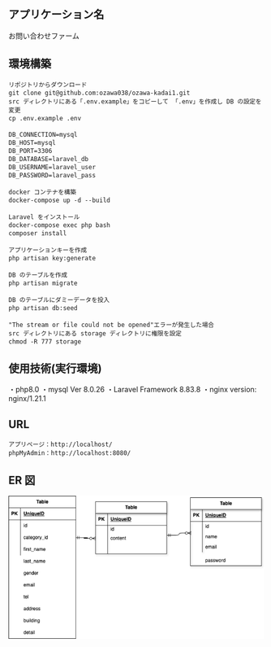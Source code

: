 ## アプリケーション名

お問い合わせファーム

## 環境構築

```
リポジトリからダウンロード
git clone git@github.com:ozawa038/ozawa-kadai1.git
src ディレクトリにある「.env.example」をコピーして 「.env」を作成し DB の設定を変更
cp .env.example .env

DB_CONNECTION=mysql
DB_HOST=mysql
DB_PORT=3306
DB_DATABASE=laravel_db
DB_USERNAME=laravel_user
DB_PASSWORD=laravel_pass

docker コンテナを構築
docker-compose up -d --build

Laravel をインストール
docker-compose exec php bash
composer install

アプリケーションキーを作成
php artisan key:generate

DB のテーブルを作成
php artisan migrate

DB のテーブルにダミーデータを投入
php artisan db:seed

"The stream or file could not be opened"エラーが発生した場合
src ディレクトリにある storage ディレクトリに権限を設定
chmod -R 777 storage
```

## 使用技術(実行環境)

・php8.0
・mysql  Ver 8.0.26
・Laravel Framework 8.83.8
・nginx version: nginx/1.21.1
## URL

```
アプリページ：http://localhost/
phpMyAdmin：http://localhost:8080/
```

## ER 図

![ER図](ER.drawio.png)
